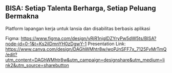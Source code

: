 ## BISA: Setiap Talenta Berharga, Setiap Peluang Bermakna
Platform lapangan kerja untuk lansia dan disabilitas berbasis aplikasi

Figma: https://www.figma.com/design/yRjR1njglDZYryPw5dW5ts/BISA?node-id=0-1&t=Ks2ilDmnYH0zDgwY-1
Presentation Link: https://www.canva.com/design/DAGhWMhtr8w/woPJnSFF7x_7125FvMrTmQ/edit?utm_content=DAGhWMhtr8w&utm_campaign=designshare&utm_medium=link2&utm_source=sharebutton
